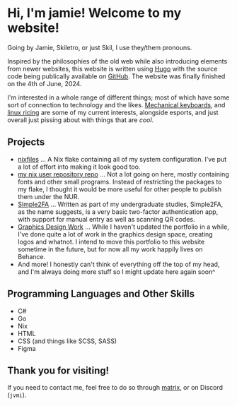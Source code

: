 # Hi, I'm jamie! Welcome to my website!
Going by Jamie, Skiletro, or just Skil, I use they/them pronouns.

Inspired by the philosophies of the old web while also introducing elements from newer websites, this website is written using [Hugo](https://gohugo.io/) with the source code being publically available on [GitHub](https://github.com/skiletro/skiletro.github.io).
The website was finally finished on the 4th of June, 2024.

I'm interested in a whole range of different things; most of which have some sort of connection to technology and the likes.
[Mechanical keyboards](https://github.com/skiletro/vial-qmk/), and [linux ricing](https://github.com/skiletro/nixfiles) are some of my current interests, alongside esports, and just overall just pissing about with things that are *cool*.

## Projects
- [nixfiles](https://github.com/skiletro/nixfiles) ... A Nix flake containing all of my system configuration. I've put a lot of effort into making it look good too.
- [my nix user repository repo](https://github.com/skiletro/nur-repo) ... Not a lot going on here, mostly containing fonts and other small programs. Instead of restricting the packages to my flake, I thought it would be more useful for other people to publish them under the NUR.
- [Simple2FA](https://github.com/skiletro/Simple2FA) ... Written as part of my undergraduate studies, Simple2FA, as the name suggests, is a very basic two-factor authentication app, with support for manual entry as well as scanning QR codes. 
- [Graphics Design Work](https://www.behance.net/skiletro#) ... While I haven't updated the portfolio in a while, I've done quite a lot of work in the graphics design space, creating logos and whatnot. I intend to move this portfolio to this website sometime in the future, but for now all my work happily lives on Behance.
- And more! I honestly can't think of everything off the top of my head, and I'm always doing more stuff so I might update here again soon^

## Programming Languages and Other Skills
- C#
- Go
- Nix
- HTML
- CSS (and things like SCSS, SASS)
- Figma

## Thank you for visiting!
If you need to contact me, feel free to do so through [matrix](https://matrix.to/#/@jvmi:matrix.org), or on Discord (`jvmi`).
